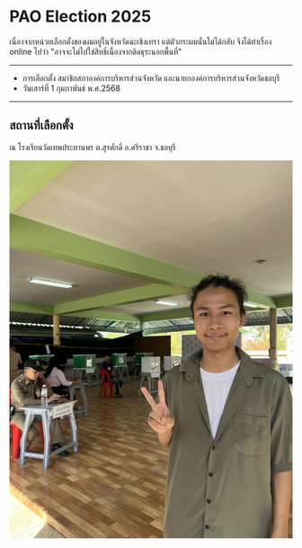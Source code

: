# PAO Election 2025
เนื่องจากหน่วยเลือกตั้งของผมอยู่ในจังหวัดฉะเชิงเทรา แต่ตัวกระผมนั้นไม่ได้กลับ จึงได้ทำเรื่อง online ไปว่า "อาจจะไม่ไปใช่สิทธิ์เนื่องจากติดธุระนอกพื้นที่"

---

- การเลือกตั้ง สมาชิกสภาองค์การบริหารส่วนจังหวัด และนายกองค์การบริหารส่วนจังหวัดชลบุรี
- วันเสาร์ที่ 1 กุมภาพันธ์ พ.ศ.2568

---

 ## สถานที่เลือกตั้ง
 ณ โรงเรียนวัดเทพประทานพร ต.สุรศักดิ์ อ.ศรีราชา จ.ชลบุรี  

 ![Pao-Election](Picture/PAO-Election/IMG_8916.jpeg)
